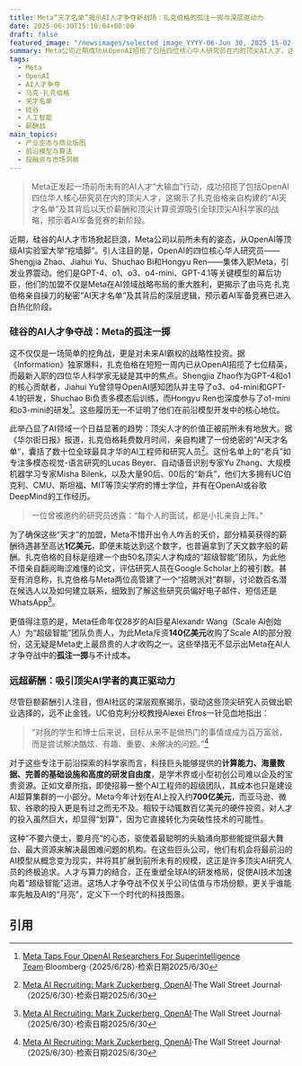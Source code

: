 ```yaml
---
title: Meta“天才名单”揭示AI人才争夺新战场：扎克伯格的孤注一掷与深层驱动力
date: 2025-06-30T15:10:04+08:00
draft: false
featured_image: "/newsimages/selected_image_YYYY-06-Jun 30, 2025_15-02-52-580.jpg"
summary: Meta公司近期成功从OpenAI招揽了包括四位核心华人研究员在内的顶尖AI人才，这一系列大规模“挖角”行动，是马克·扎克伯格亲自规划的“AI天才名单”战略的一部分。文章深入分析了Meta不惜重金，甚至开出天价薪酬以招募全球顶尖AI科学家的策略，并探讨了除了金钱之外，大型科技公司所能提供的强大计算资源、海量数据和研发自由度，才是吸引这些人才投身“超级智能”研究的真正驱动力。
tags: 
  - Meta
  - OpenAI
  - AI人才争夺
  - 马克·扎克伯格
  - 天才名单
  - 硅谷
  - 人工智能
  - 薪酬战
main_topics: 
  - 产业生态与商业版图
  - 前沿模型与算法
  - 投融资与市场洞察
---
```


> Meta正发起一场前所未有的AI人才“大输血”行动，成功招揽了包括OpenAI四位华人核心研究员在内的顶尖人才，这揭示了扎克伯格亲自构建的“AI天才名单”及其背后以天价薪酬和顶尖计算资源吸引全球顶尖AI科学家的战略，预示着AI军备竞赛的新阶段。

近期，硅谷的AI人才市场掀起巨浪，Meta公司以前所未有的姿态，从OpenAI等顶级AI实验室大举“挖墙脚”。引人注目的是，OpenAI的四位核心华人研究员——Shengjia Zhao、Jiahui Yu、Shuchao Bi和Hongyu Ren——集体入职Meta，引发业界震动。他们是GPT-4、o1、o3、o4-mini、GPT-4.1等关键模型的幕后功臣，他们的加盟不仅是Meta在AI领域战略布局的重大胜利，更揭示了由马克·扎克伯格亲自操刀的秘密“AI天才名单”及其背后的深层逻辑，预示着AI军备竞赛已进入白热化阶段。

### 硅谷的AI人才争夺战：Meta的孤注一掷

这不仅仅是一场简单的挖角战，更是对未来AI霸权的战略性投资。据《Information》独家爆料，扎克伯格在短短一周内已从OpenAI招揽了七位精英，而最新入职的四位华人科学家无疑是其中的焦点。Shengjia Zhao作为GPT-4和o1的核心贡献者，Jiahui Yu曾领导OpenAI感知团队并主导了o3、o4-mini和GPT-4.1的研发，Shuchao Bi负责多模态后训练，而Hongyu Ren也深度参与了o1-mini和o3-mini的研发[^2]。这些履历无一不证明了他们在前沿模型开发中的核心地位。

此举凸显了AI领域一个日益显著的趋势：顶尖人才的价值正被前所未有地放大。据《华尔街日报》报道，扎克伯格耗费数月时间，亲自构建了一份绝密的“AI天才名单”，囊括了数十位全球最具才华的AI工程师和研究人员[^1]。这份名单上的“老兵”如专注多模态视觉-语言研究的Lucas Beyer、自动语音识别专家Yu Zhang、大规模机器学习专家Misha Bilenk，以及大量90后、00后的“新兵”，他们大多拥有UC伯克利、CMU、斯坦福、MIT等顶尖学府的博士学位，并有在OpenAI或谷歌DeepMind的工作经历。

> 一位曾被邀约的研究员透露：“每个人的面试，都是小扎亲自上阵。”

为了确保这些“天才”的加盟，Meta不惜开出令人咋舌的天价，部分精英获得的薪酬待遇甚至高达**1亿美元**，即便未能达到这个数字，也普遍拿到了天文数字般的薪酬。扎克伯格的目标是组建一个由50名顶尖人才构成的“超级智能”团队，为此他不惜亲自翻阅晦涩难懂的论文，评估研究人员在Google Scholar上的被引数。甚至有消息称，扎克伯格与Meta两位高管建了一个“招聘派对”群聊，讨论数百名潜在候选人以及如何建立联系，细致到了解这些研究员偏好电子邮件、短信还是WhatsApp[^1]。

更值得注意的是，Meta任命年仅28岁的AI巨星Alexandr Wang（Scale AI创始人）为“超级智能”团队负责人，为此Meta斥资**140亿美元**收购了Scale AI的部分股份，这无疑是Meta史上最昂贵的人才收购之一。这些举措无不显示出Meta在AI人才争夺战中的**孤注一掷**与不计成本。

### 远超薪酬：吸引顶尖AI学者的真正驱动力

尽管巨额薪酬引人注目，但AI社区的深层观察揭示，驱动这些顶尖研究人员做出职业选择的，远不止金钱。UC伯克利分校教授Alexei Efros一针见血地指出：

> “对我的学生和博士后来说，目标从来不是做热门的事情或成为百万富翁，而是尝试解决酷炫、有趣、重要、未解决的问题。”[^1]

对于这些专注于前沿探索的科学家而言，科技巨头能够提供的**计算能力、海量数据、完善的基础设施和高度的研发自由度**，是学术界或小型初创公司难以企及的宝贵资源。正如文章所指，即使招募一整个AI工程师的超级团队，其成本也只是建设AI超算集群的一小部分。Meta今年计划在AI上投入约**700亿美元**，而亚马逊、微软、谷歌的投入更是有过之而无不及。相较于动辄数百亿美元的硬件投资，对人才的投入虽然巨大，却显得“划算”，因为它直接转化为突破性技术的可能性。

这种“不要六便士，要月亮”的心态，驱使着最聪明的头脑涌向那些能提供最大舞台、最大资源来解决最困难问题的机构。在这些巨头公司，他们有机会将最前沿的AI模型从概念变为现实，并将其扩展到前所未有的规模，这正是许多顶尖AI研究人员的终极追求。人才与算力的结合，正在重塑全球AI的研发格局，促使AI技术加速向着“超级智能”迈进。这场人才争夺战不仅关乎公司估值与市场份额，更关乎谁能率先触及AI的“月亮”，定义下一个时代的科技图景。

## 引用

[^1]: [Meta AI Recruiting: Mark Zuckerberg, OpenAI](https://www.wsj.com/tech/meta-ai-recruiting-mark-zuckerberg-openai-018ed7fc)·The Wall Street Journal·（2025/6/30）·检索日期2025/6/30
[^2]: [Meta Taps Four OpenAI Researchers For Superintelligence Team](https://www.bloomberg.com/news/articles/2025-06-28/meta-taps-four-openai-researchers-for-superintelligence-team?srnd=phx-technology)·Bloomberg·（2025/6/28）·检索日期2025/6/30
